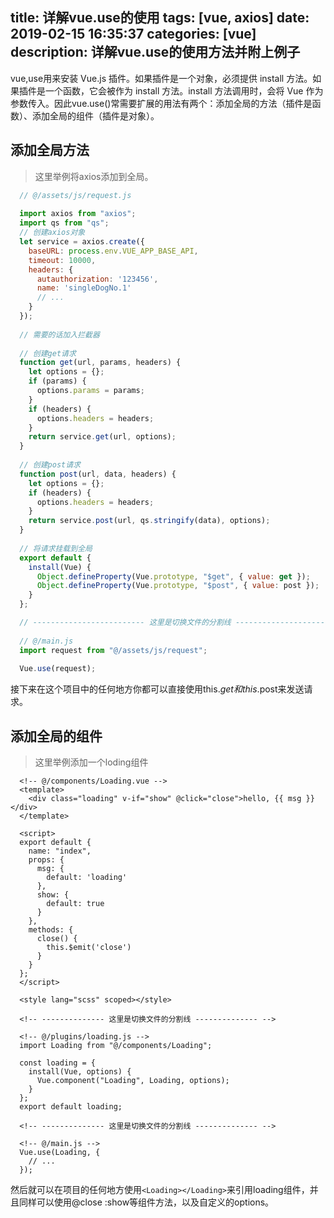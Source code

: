 title: 详解vue.use的使用
tags: [vue, axios]
date: 2019-02-15 16:35:37
categories: [vue]
description: 详解vue.use的使用方法并附上例子
---
vue,use用来安装 Vue.js 插件。如果插件是一个对象，必须提供 install 方法。如果插件是一个函数，它会被作为 install 方法。install 方法调用时，会将 Vue 作为参数传入。因此vue.use()常需要扩展的用法有两个：添加全局的方法（插件是函数）、添加全局的组件（插件是对象）。

## 添加全局方法
> 这里举例将axios添加到全局。
```javascript
  // @/assets/js/request.js
  
  import axios from "axios";
  import qs from "qs";
  // 创建axios对象
  let service = axios.create({
    baseURL: process.env.VUE_APP_BASE_API,
    timeout: 10000,
    headers: {
      autauthorization: '123456',
      name: 'singleDogNo.1'
      // ...
    }
  });
  
  // 需要的话加入拦截器 
  
  // 创建get请求
  function get(url, params, headers) {
    let options = {};
    if (params) {
      options.params = params;
    }
    if (headers) {
      options.headers = headers;
    }
    return service.get(url, options);
  }
  
  // 创建post请求
  function post(url, data, headers) {
    let options = {};
    if (headers) {
      options.headers = headers;
    }
    return service.post(url, qs.stringify(data), options);
  }
  
  // 将请求挂载到全局
  export default {
    install(Vue) {
      Object.defineProperty(Vue.prototype, "$get", { value: get });
      Object.defineProperty(Vue.prototype, "$post", { value: post });
    }
  };

  // ------------------------- 这里是切换文件的分割线 -------------------------
  
  // @/main.js
  import request from "@/assets/js/request";
  
  Vue.use(request);

```
接下来在这个项目中的任何地方你都可以直接使用this.$get和this.$post来发送请求。

## 添加全局的组件
> 这里举例添加一个loding组件
```vue
  <!-- @/components/Loading.vue -->
  <template>
    <div class="loading" v-if="show" @click="close">hello, {{ msg }}</div>
  </template>

  <script>
  export default {
    name: "index",
    props: {
      msg: {
        default: 'loading'
      },
      show: {
        default: true
      }
    },
    methods: {
      close() {
        this.$emit('close')
      }
    }
  };
  </script>

  <style lang="scss" scoped></style>
  
  <!-- -------------- 这里是切换文件的分割线 -------------- -->
  
  <!-- @/plugins/loading.js -->
  import Loading from "@/components/Loading";
  
  const loading = {
    install(Vue, options) {
      Vue.component("Loading", Loading, options);
    }
  };
  export default loading;
  
  <!-- -------------- 这里是切换文件的分割线 -------------- -->
  
  <!-- @/main.js -->
  Vue.use(Loading, {
    // ...
  });
```
然后就可以在项目的任何地方使用`<Loading></Loading>`来引用loading组件，并且同样可以使用@close :show等组件方法，以及自定义的options。